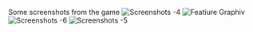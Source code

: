 Some screenshots from the game
![Screenshots -4](https://github.com/user-attachments/assets/ab4b805c-a2e6-44f8-b402-e6efacace5bd)
![Featiure Graphiv](https://github.com/user-attachments/assets/fc5c8cf8-3435-432b-a8ea-cf5b8952b3a1)
![Screenshots -6](https://github.com/user-attachments/assets/443f80ae-fb01-452d-b86b-e322baf91f95)
![Screenshots -5](https://github.com/user-attachments/assets/68c77d92-28cf-4071-b5db-3a76c68b23e2)
